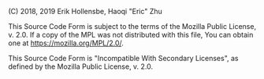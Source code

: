 (C) 2018, 2019 Erik Hollensbe, Haoqi "Eric" Zhu

This Source Code Form is subject to the terms of the Mozilla Public License, v. 2.0.
If a copy of the MPL was not distributed with this file, You can obtain
one at https://mozilla.org/MPL/2.0/.

This Source Code Form is "Incompatible With Secondary Licenses", as
defined by the Mozilla Public License, v. 2.0.

